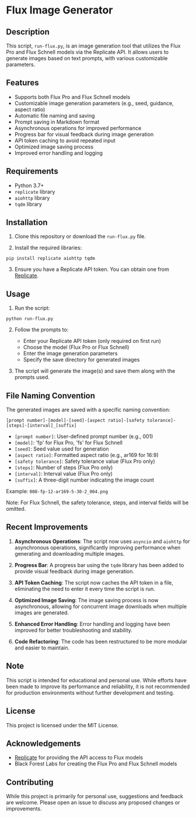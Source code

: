 # Flux Image Generator

## Description

This script, `run-flux.py`, is an image generation tool that utilizes the Flux Pro and Flux Schnell models via the Replicate API. It allows users to generate images based on text prompts, with various customizable parameters.

## Features

- Supports both Flux Pro and Flux Schnell models
- Customizable image generation parameters (e.g., seed, guidance, aspect ratio)
- Automatic file naming and saving
- Prompt saving in Markdown format
- Asynchronous operations for improved performance
- Progress bar for visual feedback during image generation
- API token caching to avoid repeated input
- Optimized image saving process
- Improved error handling and logging

## Requirements

- Python 3.7+
- `replicate` library
- `aiohttp` library
- `tqdm` library

## Installation

1. Clone this repository or download the `run-flux.py` file.

2. Install the required libraries:

```
pip install replicate aiohttp tqdm
```

3. Ensure you have a Replicate API token. You can obtain one from [Replicate](https://replicate.com/).

## Usage

1. Run the script:

```
python run-flux.py
```

2. Follow the prompts to:
   - Enter your Replicate API token (only required on first run)
   - Choose the model (Flux Pro or Flux Schnell)
   - Enter the image generation parameters
   - Specify the save directory for generated images

3. The script will generate the image(s) and save them along with the prompts used.

## File Naming Convention

The generated images are saved with a specific naming convention:

```
[prompt number]-[model]-[seed]-[aspect ratio]-[safety tolerance]-[steps]-[interval]_[suffix]
```

- `[prompt number]`: User-defined prompt number (e.g., 001)
- `[model]`: 'fp' for Flux Pro, 'fs' for Flux Schnell
- `[seed]`: Seed value used for generation
- `[aspect ratio]`: Formatted aspect ratio (e.g., ar169 for 16:9)
- `[safety tolerance]`: Safety tolerance value (Flux Pro only)
- `[steps]`: Number of steps (Flux Pro only)
- `[interval]`: Interval value (Flux Pro only)
- `[suffix]`: A three-digit number indicating the image count

Example: `008-fp-12-ar169-5-30-2_004.png`

Note: For Flux Schnell, the safety tolerance, steps, and interval fields will be omitted.

## Recent Improvements

1. **Asynchronous Operations**: The script now uses `asyncio` and `aiohttp` for asynchronous operations, significantly improving performance when generating and downloading multiple images.

2. **Progress Bar**: A progress bar using the `tqdm` library has been added to provide visual feedback during image generation.

3. **API Token Caching**: The script now caches the API token in a file, eliminating the need to enter it every time the script is run.

4. **Optimized Image Saving**: The image saving process is now asynchronous, allowing for concurrent image downloads when multiple images are generated.

5. **Enhanced Error Handling**: Error handling and logging have been improved for better troubleshooting and stability.

6. **Code Refactoring**: The code has been restructured to be more modular and easier to maintain.

## Note

This script is intended for educational and personal use. While efforts have been made to improve its performance and reliability, it is not recommended for production environments without further development and testing.

## License

This project is licensed under the MIT License.

## Acknowledgements

- [Replicate](https://replicate.com/) for providing the API access to Flux models
- Black Forest Labs for creating the Flux Pro and Flux Schnell models

## Contributing

While this project is primarily for personal use, suggestions and feedback are welcome. Please open an issue to discuss any proposed changes or improvements.

